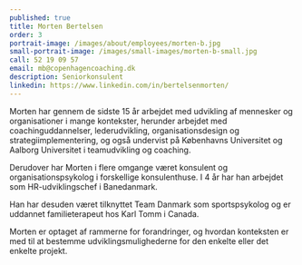 ```yaml
---
published: true
title: Morten Bertelsen
order: 3
portrait-image: /images/about/employees/morten-b.jpg
small-portrait-image: /images/small-images/morten-b-small.jpg
call: 52 19 09 57
email: mb@copenhagencoaching.dk
description: Seniorkonsulent
linkedin: https://www.linkedin.com/in/bertelsenmorten/
---
```


Morten har gennem de sidste 15 år arbejdet med udvikling af mennesker og organisationer i mange kontekster, herunder arbejdet med coachinguddannelser, lederudvikling, organisationsdesign og strategiimplementering, og også undervist på Københavns Universitet og Aalborg Universitet i teamudvikling og coaching.

Derudover har Morten i flere omgange været konsulent og organisationspsykolog i forskellige konsulenthuse. I 4 år har han arbejdet som HR-udviklingschef i Banedanmark.

Han har desuden været tilknyttet Team Danmark som sportspsykolog og er uddannet familieterapeut hos Karl Tomm i Canada.

Morten er optaget af rammerne for forandringer, og hvordan konteksten er med til at bestemme udviklingsmulighederne for den enkelte eller det enkelte projekt.